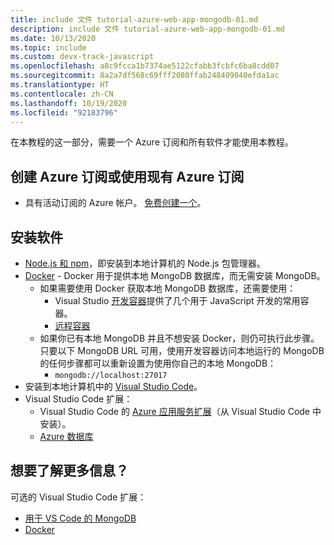 ```yaml
---
title: include 文件 tutorial-azure-web-app-mongodb-01.md
description: include 文件 tutorial-azure-web-app-mongodb-01.md
ms.date: 10/13/2020
ms.topic: include
ms.custom: devx-track-javascript
ms.openlocfilehash: a8c9fcca1b7374ae5122cfabb3fcbfc6ba8cdd07
ms.sourcegitcommit: 8a2a7df568c69fff2080ffab248409040efda1ac
ms.translationtype: HT
ms.contentlocale: zh-CN
ms.lasthandoff: 10/19/2020
ms.locfileid: "92183796"
---
```

在本教程的这一部分，需要一个 Azure 订阅和所有软件才能使用本教程。

## <a name="create-or-use-existing-azure-subscription"></a>创建 Azure 订阅或使用现有 Azure 订阅 

* 具有活动订阅的 Azure 帐户。 [免费创建一个](https://azure.microsoft.com/free/?utm_source=campaign&utm_campaign=vscode-tutorial-appservice-extension&mktingSource=vscode-tutorial-appservice-extension)。

## <a name="install-software"></a>安装软件

- [Node.js 和 npm](https://nodejs.org/en/download)，即安装到本地计算机的 Node.js 包管理器。
- [Docker](https://docs.docker.com/get-docker/) - Docker 用于提供本地 MongoDB 数据库，而无需安装 MongoDB。 
    - 如果需要使用 Docker 获取本地 MongoDB 数据库，还需要使用：
        -  Visual Studio [开发容器](https://code.visualstudio.com/docs/remote/containers)提供了几个用于 JavaScript 开发的常用容器。 
        - [远程容器](https://marketplace.visualstudio.com/items?itemName=ms-vscode-remote.remote-containers)
    - 如果你已有本地 MongoDB 并且不想安装 Docker，则仍可执行此步骤。 只要以下 MongoDB URL 可用，使用开发容器访问本地运行的 MongoDB 的任何步骤都可以重新设置为使用你自己的本地 MongoDB： 
        - `mongodb://localhost:27017`
- 安装到本地计算机中的 [Visual Studio Code](https://code.visualstudio.com/)。 
- Visual Studio Code 扩展：
    - Visual Studio Code 的 [Azure 应用服务扩展](https://marketplace.visualstudio.com/items?itemName=ms-azuretools.vscode-azureappservice)（从 Visual Studio Code 中安装）。
    - [Azure 数据库](https://marketplace.visualstudio.com/items?itemName=ms-azuretools.vscode-cosmosdb)

## <a name="want-to-know-more"></a>想要了解更多信息？ 

可选的 Visual Studio Code 扩展：
* [用于 VS Code 的 MongoDB](https://marketplace.visualstudio.com/items?itemName=mongodb.mongodb-vscode)
* [Docker](https://marketplace.visualstudio.com/items?itemName=ms-azuretools.vscode-docker)